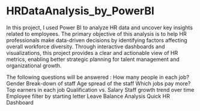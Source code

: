 # HRDataAnalysis_by_PowerBI
In this project, I used Power BI to analyze HR data and uncover key insights related to employees.
The primary objective of this analysis is to help HR professionals make data-driven decisions by identifying factors affecting overall workforce diversity. Through interactive dashboards and visualizations, this project provides a clear and actionable view of HR metrics, enabling better strategic planning for talent management and organizational growth.

The following questions will be answered :
How many people in each job?
Gender Break-down of staff
Age spread of the staff
Which jobs pay more?
Top earners in each job
Qualification vs. Salary
Staff growth trend over time
Employee filter by starting letter
Leave Balance Analysis
Quick HR Dashboard

